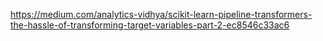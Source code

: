 




https://medium.com/analytics-vidhya/scikit-learn-pipeline-transformers-the-hassle-of-transforming-target-variables-part-2-ec8546c33ac6

